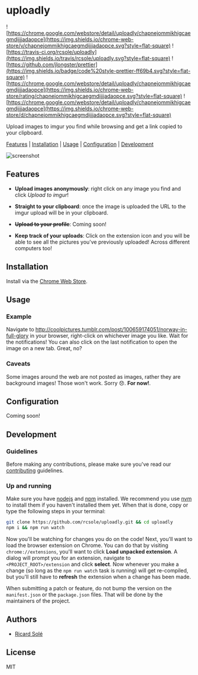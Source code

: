 # uploadly

![https://chrome.google.com/webstore/detail/uploadly/chapnejommikhigcaegmdijjjadaopce](https://img.shields.io/chrome-web-store/v/chapnejommikhigcaegmdijjjadaopce.svg?style=flat-square)
![https://travis-ci.org/rcsole/uploadly](https://img.shields.io/travis/rcsole/uploadly.svg?style=flat-square)
![https://github.com/jlongster/prettier](https://img.shields.io/badge/code%20style-prettier-ff69b4.svg?style=flat-square)
![https://chrome.google.com/webstore/detail/uploadly/chapnejommikhigcaegmdijjjadaopce](https://img.shields.io/chrome-web-store/rating/chapnejommikhigcaegmdijjjadaopce.svg?style=flat-square)
![https://chrome.google.com/webstore/detail/uploadly/chapnejommikhigcaegmdijjjadaopce](https://img.shields.io/chrome-web-store/d/chapnejommikhigcaegmdijjjadaopce.svg?style=flat-square)

Upload images to imgur you find while browsing and get a link copied to your
clipboard.

[Features](#features) | [Installation](#installation) | [Usage](#usage) |
[Configuration](#configuration) | [Development](#development)

![screenshot](https://raw.githubusercontent.com/rcsole/uploadly/master/docs/screenshot.png)

## Features

* **Upload images anonymously**: right click on any image you find and click
_Upload to imgur_!

* **Straight to your clipboard**: once the image is uploaded the URL to the
imgur upload will be in your clipboard.

* **~~Upload to your profile~~**: Coming soon!

* **Keep track of your uploads**: Click on the extension icon and you will
be able to see all the pictures you've previously uploaded! Across different
computers too!

## Installation

Install via the [Chrome Web Store].

## Usage

### Example

Navigate to http://coolpictures.tumblr.com/post/100659174051/norway-in-full-glory
in your browser, right-click on whichever image you like. Wait for the
notifications! You can also click on the last notification to open the image
on a new tab. Great, no?

### Caveats

Some images around the web are not posted as images, rather they are background
images! Those won't work. Sorry 😞. **For now!**.

## Configuration

Coming soon!

## Development

### Guidelines

Before making any contributions, please make sure you've read our [contributing]
guidelines.

### Up and running

Make sure you have [nodejs] and [npm] installed. We recommend you use [nvm] to
install them if you haven't installed them yet. When that is done, copy or type
the following steps in your terminal:

```sh
git clone https://github.com/rcsole/uploadly.git && cd uploadly
npm i && npm run watch
```

Now you'll be watching for changes you do on the code! Next, you'll want to load
the browser extension on Chrome. You can do that by visiting
`chrome://extensions`, you'll want to click **Load unpacked extension**. A
dialog will prompt you for an extension, navigate to `<PROJECT_ROOT>/extension`
and click **select**. Now whenever you make a change (so long as the `npm run
watch` task is running) will get re-compiled, but you'll still have to
**refresh** the extension when a change has been made.

When submitting a patch or feature, do not bump the version on the
`manifest.json` or the `package.json` files. That will be done by the
maintainers of the project.

## Authors

* [Ricard Solé](https://github.com/rscole)

## License

MIT

[Chrome Web Store]: https://chrome.google.com/webstore/detail/uploadly/chapnejommikhigcaegmdijjjadaopce
[contributing]: https://github.com/rcsole/uploadly/blob/master/CONTRIBUTING.md
[nvm]: https://github.com/creationix/nvm
[npm]: https://npmjs.com
[nodejs]: https://nodejs.org/en/
